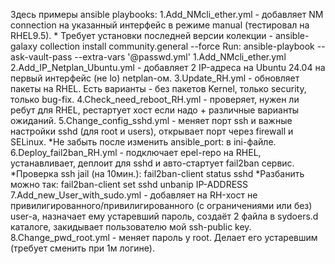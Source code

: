 Здесь примеры ansible playbooks:
1.Add_NMcli_ether.yml - добавляет NM connection на указанный интерфейс в режиме manual (тестировал на RHEL9.5).
    * Требует установки последней версии колекции - ansible-galaxy collection install community.general --force
    Run: ansible-playbook --ask-vault-pass --extra-vars '@passwd.yml' 1.Add_NMcli_ether.yml
2.Add_IP_Netplan_Ubuntu.yml - добавляет 2 IP-адреса на Ubuntu 24.04 на первый интерфейс (не lo) netplan-ом.
3.Update_RH.yml - обновляет пакеты на RHEL. Есть варианты - без пакетов Kernel, только security, только bug-fix.
4.Check_need_reboot_RH.yml - проверяет, нужен ли ребут для RHEL, рестартует хост если надо + различные варианты ожиданий.
5.Change_config_sshd.yml - меняет порт ssh и важные настройки sshd (для root и users), открывает порт через firewall и SELinux.
    *Не забыть после изменить ansible_port: в ini-файле.
6.Deploy_fail2ban_RH.yml - подключает epel-repo на RHEL, устанавливает, деплоит для sshd и авто-стартует fail2ban сервис.
    *Проверка ssh jail (на 10мин.): fail2ban-client status sshd
    *Разбанить можно так:           fail2ban-client set sshd unbanip IP-ADDRESS
7.Add_new_User_with_sudo.yml - добавляет на RH-хост не привилигированного/привилигированного (с ограничениями или без) user-a,
    назначает ему устаревший пароль, создаёт 2 файла в sydoers.d каталоге, закидывает пользователю мой ssh-public key.
8.Change_pwd_root.yml - меняет пароль у root. Делает его устаревшим (требует сменить при 1м логине).